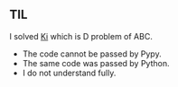 ## TIL

I solved [Ki](https://atcoder.jp/contests/abc138/tasks/abc138_d) which is D problem of ABC.

- The code cannot be passed by Pypy.
- The same code was passed by Python.
- I do not understand fully.
